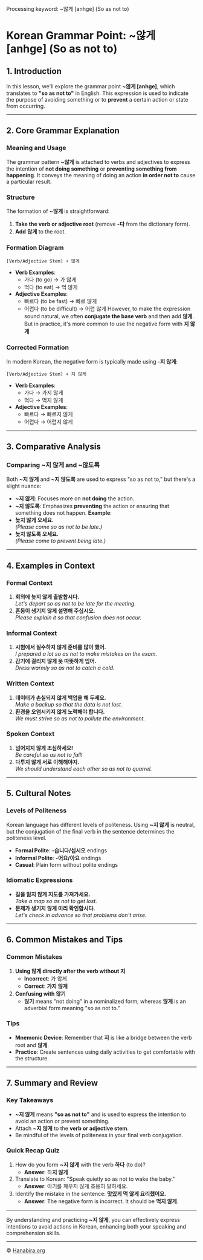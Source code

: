Processing keyword: ~않게 [anhge] (So as not to)
# Korean Grammar Point: ~않게 [anhge] (So as not to)

## 1. Introduction
In this lesson, we'll explore the grammar point **~않게 [anhge]**, which translates to **"so as not to"** in English. This expression is used to indicate the purpose of avoiding something or to **prevent** a certain action or state from occurring.

---
## 2. Core Grammar Explanation
### Meaning and Usage
The grammar pattern **~않게** is attached to verbs and adjectives to express the intention of **not doing something** or **preventing something from happening**. It conveys the meaning of doing an action **in order not to** cause a particular result.
### Structure
The formation of **~않게** is straightforward:
1. **Take the verb or adjective root** (remove **-다** from the dictionary form).
2. **Add** **않게** to the root.
### Formation Diagram
```
[Verb/Adjective Stem] + 않게
```
- **Verb Examples**:
  - 가다 (to go) → 가 않게
  - 먹다 (to eat) → 먹 않게
- **Adjective Examples**:
  - 빠르다 (to be fast) → 빠르 않게
  - 어렵다 (to be difficult) → 어렵 않게
However, to make the expression sound natural, we often **conjugate the base verb** and then add **않게**. But in practice, it's more common to use the negative form with **지 않게**.
### Corrected Formation
In modern Korean, the negative form is typically made using **-지 않게**:
```
[Verb/Adjective Stem] + 지 않게
```
- **Verb Examples**:
  - 가다 → 가지 않게
  - 먹다 → 먹지 않게
- **Adjective Examples**:
  - 빠르다 → 빠르지 않게
  - 어렵다 → 어렵지 않게
---
## 3. Comparative Analysis
### Comparing ~지 않게 and ~않도록
Both **~지 않게** and **~지 않도록** are used to express "so as not to," but there's a slight nuance:
- **~지 않게**: Focuses more on **not doing** the action.
- **~지 않도록**: Emphasizes **preventing** the action or ensuring that something does not happen.
**Example**:
- **늦지 않게 오세요.**  
  *(Please come so as not to be late.)*
- **늦지 않도록 오세요.**  
  *(Please come to prevent being late.)*
---
## 4. Examples in Context
### Formal Context
1. **회의에 늦지 않게 출발합시다.**  
   *Let's depart so as not to be late for the meeting.*
2. **혼동이 생기지 않게 설명해 주십시오.**  
   *Please explain it so that confusion does not occur.*
### Informal Context
1. **시험에서 실수하지 않게 준비를 많이 했어.**  
   *I prepared a lot so as not to make mistakes on the exam.*
2. **감기에 걸리지 않게 옷 따뜻하게 입어.**  
   *Dress warmly so as not to catch a cold.*
### Written Context
1. **데이터가 손실되지 않게 백업을 해 두세요.**  
   *Make a backup so that the data is not lost.*
2. **환경을 오염시키지 않게 노력해야 합니다.**  
   *We must strive so as not to pollute the environment.*
### Spoken Context
1. **넘어지지 않게 조심하세요!**  
   *Be careful so as not to fall!*
2. **다투지 않게 서로 이해해야지.**  
   *We should understand each other so as not to quarrel.*
---
## 5. Cultural Notes
### Levels of Politeness
Korean language has different levels of politeness. Using **~지 않게** is neutral, but the conjugation of the final verb in the sentence determines the politeness level.
- **Formal Polite**: **-습니다/십시오** endings
- **Informal Polite**: **-어요/아요** endings
- **Casual**: Plain form without polite endings
### Idiomatic Expressions
- **길을 잃지 않게 지도를 가져가세요.**  
  *Take a map so as not to get lost.*
- **문제가 생기지 않게 미리 확인합시다.**  
  *Let's check in advance so that problems don't arise.*
---
## 6. Common Mistakes and Tips
### Common Mistakes
1. **Using 않게 directly after the verb without 지**
   - **Incorrect**: 가 않게
   - **Correct**: **가지 않게**
2. **Confusing with 않기**
   - **않기** means "not doing" in a nominalized form, whereas **않게** is an adverbial form meaning "so as not to."
### Tips
- **Mnemonic Device**: Remember that **지** is like a bridge between the verb root and **않게**.
- **Practice**: Create sentences using daily activities to get comfortable with the structure.
---
## 7. Summary and Review
### Key Takeaways
- **~지 않게** means **"so as not to"** and is used to express the intention to avoid an action or prevent something.
- Attach **~지 않게** to the **verb or adjective stem**.
- Be mindful of the levels of politeness in your final verb conjugation.
### Quick Recap Quiz
1. How do you form **~지 않게** with the verb **하다** (to do)?
   - **Answer**: 하**지 않게**
2. Translate to Korean: "Speak quietly so as not to wake the baby."
   - **Answer**: 아기를 깨우지 않게 조용히 말하세요.
3. Identify the mistake in the sentence: **맛있게 먹 않게 요리했어요.**
   - **Answer**: The negative form is incorrect. It should be **먹지 않게**.
---
By understanding and practicing **~지 않게**, you can effectively express intentions to avoid actions in Korean, enhancing both your speaking and comprehension skills.

---
© [Hanabira.org](https://hanabira.org)

